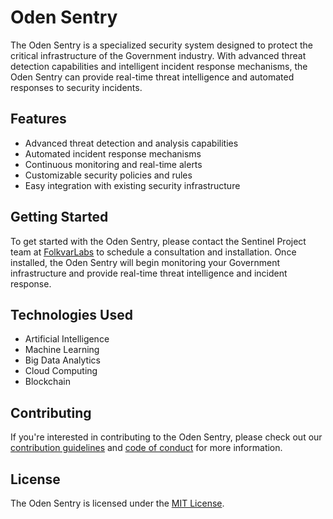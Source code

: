 # Oden Sentry

The Oden Sentry is a specialized security system designed to protect the critical infrastructure of the Government industry. With advanced threat detection capabilities and intelligent incident response mechanisms, the Oden Sentry can provide real-time threat intelligence and automated responses to security incidents.

## Features

- Advanced threat detection and analysis capabilities
- Automated incident response mechanisms
- Continuous monitoring and real-time alerts
- Customizable security policies and rules
- Easy integration with existing security infrastructure

## Getting Started

To get started with the Oden Sentry, please contact the Sentinel Project team at [FolkvarLabs]() to schedule a consultation and installation. Once installed, the Oden Sentry will begin monitoring your Government infrastructure and provide real-time threat intelligence and incident response.

## Technologies Used

- Artificial Intelligence
- Machine Learning
- Big Data Analytics
- Cloud Computing
- Blockchain

## Contributing

If you're interested in contributing to the Oden Sentry, please check out our [contribution guidelines]() and [code of conduct]() for more information.

## License

The Oden Sentry is licensed under the [MIT License]().
